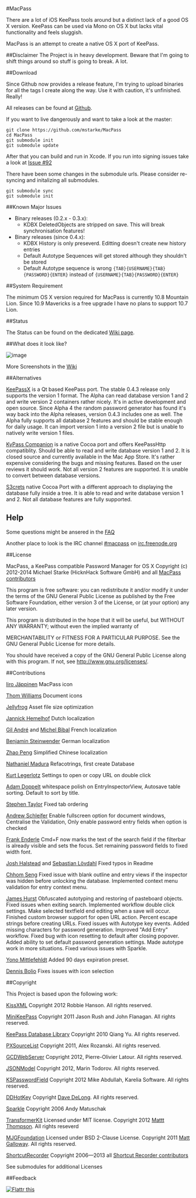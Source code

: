 #MacPass

There are a lot of iOS KeePass tools around but a distinct lack of a good OS X version.
KeePass can be used via Mono on OS X but lacks vital functionality and feels sluggish.

MacPass is an attempt to create a native OS X port of KeePass.

##Disclaimer
The Project is in heavy development. Beware that I'm going to shift things around so stuff is going to break. A lot.

##Download

Since Github now provides a release feature, I'm trying to upload binaries for all the tags I create along the way.
Use it with caution, it's unfinished. Really!

All releases can be found at [Github](https://github.com/mstarke/MacPass/releases).

If you want to live dangerously and want to take a look at the master:

    git clone https://github.com/mstarke/MacPass
    cd MacPass
    git submodule init
    git submodule update

After that you can build and run in Xcode. If you run into signing issues take a look at [Issue #92](https://github.com/mstarke/MacPass/issues/92)

There have been some changes in the submodule urls. Please consider re-syncing and initalizing all submodules.

	git submodule sync
	git submodule init

##Known Major Issues

* Binary releases (0.2.x - 0.3.x):
  * KDBX DeletedObjects are stripped on save. This will break synchronisation features!
* Binary releases (since 0.4.x):
  * KDBX History is only preseverd. Editting doesn't create new history entries
  * Default Autotype Sequences will get stored although they shouldn't be stored
  * Default Autotype sequence is wrong ````{TAB}{USERNAME}{TAB}{PASSWORD}{ENTER}```` instead of ````{USERNAME}{TAB}{PASSWORD}{ENTER}````
  
##System Requirement

The minimum OS X version required for MacPass is currently 10.8 Mountain Lion.
Since 10.9 Mavericks is a free upgrade I have no plans to support 10.7 Lion.

##Status

The Status can be found on the dedicated [Wiki page](https://github.com/mstarke/MacPass/wiki/Status).

##What does it look like?

![image](https://raw.github.com/mstarke/MacPass/master/Assets/Screenshots/MacPass.png)

More Screenshots in the [Wiki](https://github.com/mstarke/MacPass/wiki/Screenshots)

##Alternatives

[KeePassX](http://www.keepassx.org) is a Qt based KeePass port. The stable 0.4.3 release only supports the version 1 format. The Alpha can read database version 1 and 2 and write version 2 containers rather nicely.
It's in active development and open source. Since Alpha 4 the random password generator has found it's way back into the Alpha releases, version 0.4.3 includes one as well. The Alpha fully supports all database 2 features and should be stable enough for daily usage. It can import version 1 into a version 2 file but is unable to natively write version 1 files.

[KyPass Companion](http://www.kyuran.be/logiciels/kypass4mac/) is a native Cocoa port and offers KeePassHttp compatiblity.
Should be able to read and write database version 1 and 2. It is closed source and currently available in the Mac App Store. It's rather expensive considering the bugs and missing features. Based on the user reviews it should work. Not all version 2 features are supported. It is unable to convert between database versions.

[S3crets](http://s3crets.com/en/help/) native Cocoa Port with a different approach to displaying the database fully inside a tree.
It is able to read and write database version 1 and 2. Not all database features are fully supported.

## Help

Some questions might be ansered in the [FAQ](https://github.com/mstarke/MacPass/wiki/FAQ)

Another place to look is the IRC channel [#macpass](irc://irc.freenode.org/macpass) on [irc.freenode.org](irc://irc.freenode.org)

##License

MacPass, a KeePass compatible Password Manager for OS X
Copyright (c) 2012-2014  Michael Starke (HicknHack Software GmbH) and all [MacPass contributors](https://github.com/mstarke/MacPass/graphs/contributors)
  
This program is free software: you can redistribute it and/or modify
it under the terms of the GNU General Public License as published by
the Free Software Foundation, either version 3 of the License, or
(at your option) any later version.

This program is distributed in the hope that it will be useful,
but WITHOUT ANY WARRANTY; without even the implied warranty of

MERCHANTABILITY or FITNESS FOR A PARTICULAR PURPOSE.  See the
GNU General Public License for more details.

You should have received a copy of the GNU General Public License
along with this program.  If not, see <http://www.gnu.org/licenses/>.

##Contributions

[Iiro Jäppinen](https://iiro.jappinen.me) MacPass icon

[Thom Williams](https://github.com/thomscode) Document icons

[Jellyfrog](https://github.com/Jellyfrog) Asset file size optimization

[Jannick Hemelhof](https://github.com/clone1612) Dutch localization

[Gil André](mailto:gil@panix.com) and [Michel Bibal](https://github.com/MBibal) French localization

[Benjamin Steinwender](https://github.com/auge) German localization

[Zhao Peng](patchao2000@gmail.com) Simplified Chinese localization

[Nathaniel Madura](mailto:nmadura@umich.edu) Refacotrings, first create Database 

[Kurt Legerlotz](https://github.com/lotz) Settings to open or copy URL on double click

[Adam Doppelt](mailto:amd@gurge.com) whitespace polish on EntryInspectorView, Autosave table sorting. Default to sort by title.

[Stephen Taylor](http://www.makegames.co.uk/) Fixed tab ordering

[Andrew Schleifer](mailto:me@andrewschleifer.name) Enable fullscreen option for document windows, Centralise the Validation, Only enable password entry fields when option is checked

[Frank Enderle](http://www.anamica.de/) Cmd+F now marks the text of the search field if the filterbar is already visible and sets the focus. Set remaining password fields to fixed width font.

[Josh Halstead](mailto:jhalstead85@gmail.com) and [Sebastian Lövdahl](https://github.com/slovdahl) Fixed typos in Readme

[Chhom Seng](https://github.com/cseng) Fixed issue with blank outline and entry views if the inspector was hidden before unlocking the database. Implemented context menu validation for entry context menu.

[James Hurst](https://github.com/jamesrhurst) Obfuscated autotyping and restoring of pasteboard objects. Fixed issues when exiting search. Implemented workflow double click settings. Make selected textfield end editing when a save will occur. Finished custom browser support for open URL action. Percent escape strings before creating URLs. Fixed issues with Autotype key events. Added missing characters for password generation. Improved "Add Entry" workflow. Fixed bug with icon resetting to default after closing popover. Added ability to set default password generation settings. Made autotype work in more situations. Fixed various issues with Sparkle. 

[Yono Mittlefehldt](https://twitter.com/yonomitt) Added 90 days expiration preset.

[Dennis Bolio](https://github.com/dennisbolio) Fixes issues with icon selection

##Copyright

This Project is based upon the following work:

[KissXML](https://github.com/robbiehanson/KissXML) Copyright 2012 Robbie Hanson. All rights reserved.

[MiniKeePass](https://github.com/MiniKeePass/MiniKeePass) Copyright 2011 Jason Rush and John Flanagan. All rights reserved.

[KeePass Database Library](https://github.com/mpowrie/KeePassLib) Copyright 2010 Qiang Yu. All rights reserved.

[PXSourceList](https://github.com/Perspx/PXSourceList) Copyright 2011, Alex Rozanski. All rights reserved.

[GCDWebServer](https://github.com/swisspol/GCDWebServer) Copyright 2012, Pierre-Olivier Latour. All rights reserved.

[JSONModel](https://github.com/icanzilb/JSONModel/blob) Copyright 2012, Marin Todorov. All rights reserved.

[KSPasswordField](https://github.com/karelia/SecurityInterface) Copyright 2012 Mike Abdullah, Karelia Software. All rights reserved.

[DDHotKey](https://github.com/davedelong/DDHotKey) Copyright [Dave DeLong](http://www.davedelong.com). All rights reserved.

[Sparkle](http://sparkle.andymatuschak.org) Copyright 2006 Andy Matuschak

[TransformerKit](https://github.com/mattt/TransformerKit) Licensed under MIT license. Copyright 2012 [Mattt Thompson](http://mattt.me/). All rights reseverd

[MJGFoundation](https://github.com/mstarke/MJGFoundation) Licensed under BSD 2-Clause License. Copyright 2011 [Matt Galloway](http://www.galloway.me.uk/). All rights reserved.

[ShortcutRecorder](http://wafflesoftware.net/shortcut/) Copyright 2006—2013 all [Shortcut Recorder contributors](http://wafflesoftware.net/shortcut/contributors/) 

See submodules for additional Licenses

##Feedback

[![Flattr this](http://api.flattr.com/button/flattr-badge-large.png)](http://flattr.com/thing/1550529/mstarkeMacPass-on-GitHub)
